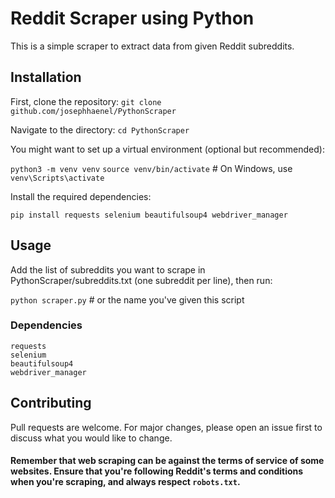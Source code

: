 # Reddit Scraper using Python

This is a simple scraper to extract data from given Reddit subreddits.

## Installation

First, clone the repository: `git clone github.com/josephhaenel/PythonScraper`

Navigate to the directory: 
`cd PythonScraper`

You might want to set up a virtual environment (optional but recommended):

`python3 -m venv venv`
`source venv/bin/activate`  # On Windows, use `venv\Scripts\activate`

Install the required dependencies:

`pip install requests selenium beautifulsoup4 webdriver_manager`

## Usage

Add the list of subreddits you want to scrape in PythonScraper/subreddits.txt (one subreddit per line), then run:

`python scraper.py` # or the name you've given this script

### Dependencies

    requests
    selenium
    beautifulsoup4
    webdriver_manager

## Contributing

Pull requests are welcome. For major changes, please open an issue first to discuss what you would like to change.


#### Remember that web scraping can be against the terms of service of some websites. Ensure that you're following Reddit's terms and conditions when you're scraping, and always respect `robots.txt`.
